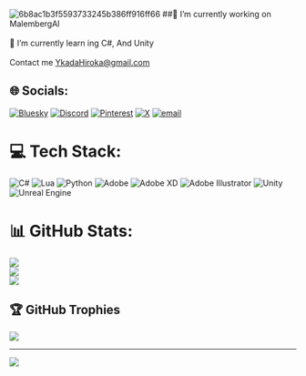 ![6b8ac1b3f5593733245b386ff916ff66](https://github.com/user-attachments/assets/0e1b0425-cf1e-401b-94d1-fac86f5fcbd7)
##🔭 I’m currently working on MalembergAI<br><br>🌱 I’m currently learn
ing C#, And Unity<br><br>Contact me YkadaHiroka@gmail.com


## 🌐 Socials:
[![Bluesky](https://img.shields.io/badge/bluesky-0285FF?style=for-the-badge&logo=bluesky&logoColor=%23FFFFFF)](https://bsky.app/profile/Ykada) [![Discord](https://img.shields.io/badge/Discord-%237289DA.svg?logo=discord&logoColor=white)](https://discord.gg/Ykada_) [![Pinterest](https://img.shields.io/badge/Pinterest-%23E60023.svg?logo=Pinterest&logoColor=white)](https://pinterest.com/Ykada_Hiroka) [![X](https://img.shields.io/badge/X-black.svg?logo=X&logoColor=white)](https://x.com/Ykada_Hiroka) [![email](https://img.shields.io/badge/Email-D14836?logo=gmail&logoColor=white)](mailto:YkadaHiroka@gmail.com) 

# 💻 Tech Stack:
![C#](https://img.shields.io/badge/c%23-%23239120.svg?style=for-the-badge&logo=csharp&logoColor=white) ![Lua](https://img.shields.io/badge/lua-%232C2D72.svg?style=for-the-badge&logo=lua&logoColor=white) ![Python](https://img.shields.io/badge/python-3670A0?style=for-the-badge&logo=python&logoColor=ffdd54) ![Adobe](https://img.shields.io/badge/adobe-%23FF0000.svg?style=for-the-badge&logo=adobe&logoColor=white) ![Adobe XD](https://img.shields.io/badge/Adobe%20XD-470137?style=for-the-badge&logo=Adobe%20XD&logoColor=#FF61F6) ![Adobe Illustrator](https://img.shields.io/badge/adobe%20illustrator-%23FF9A00.svg?style=for-the-badge&logo=adobe%20illustrator&logoColor=white) ![Unity](https://img.shields.io/badge/unity-%23000000.svg?style=for-the-badge&logo=unity&logoColor=white) ![Unreal Engine](https://img.shields.io/badge/unrealengine-%23313131.svg?style=for-the-badge&logo=unrealengine&logoColor=white)
# 📊 GitHub Stats:
![](https://github-readme-stats.vercel.app/api?username=Ykada&theme=dark&hide_border=false&include_all_commits=false&count_private=false)<br/>
![](https://nirzak-streak-stats.vercel.app/?user=Ykada&theme=dark&hide_border=false)<br/>
![](https://github-readme-stats.vercel.app/api/top-langs/?username=Ykada&theme=dark&hide_border=false&include_all_commits=false&count_private=false&layout=compact)

## 🏆 GitHub Trophies
![](https://github-profile-trophy.vercel.app/?username=Ykada&theme=radical&no-frame=false&no-bg=true&margin-w=4)

---
[![](https://visitcount.itsvg.in/api?id=Ykada&icon=0&color=0)](https://visitcount.itsvg.in)

<!-- Proudly created with GPRM ( https://gprm.itsvg.in ) -->
